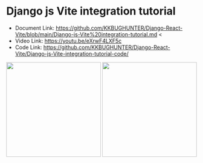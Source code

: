 # Django js Vite integration tutorial
 - Document Link: https://github.com/KKBUGHUNTER/Django-React-Vite/blob/main/Django-js-Vite%20integration-tutorial.md <
 - Video Link: https://youtu.be/eXrwF4LXF5c
 - Code Link: https://github.com/KKBUGHUNTER/Django-React-Vite/Django-js-Vite-integration-tutorial-code/
<img src="https://github.com/KKBUGHUNTER/Django-React-Vite/assets/91019132/4ae082a4-8b19-4abe-b760-203f468a5cb7" height=250>
<img src="https://github.com/KKBUGHUNTER/Django-React-Vite/assets/91019132/72bfc565-45d4-4a22-8151-c0ce1b4fd7af" height=250>

